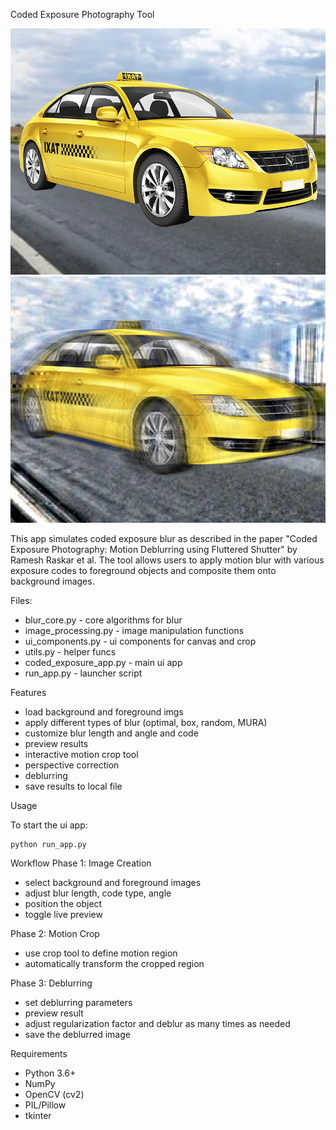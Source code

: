 Coded Exposure Photography Tool

![alt text](https://github.com/BenjaminGao99/Coded-Photography-Simulator/blob/main/output/aligned_reference_angle0.0.png?raw=true)
![alt text](https://github.com/BenjaminGao99/Coded-Photography-Simulator/blob/main/output/deblurred_angle0.0.png?raw=true)

This app simulates coded exposure blur as described in the paper "Coded Exposure Photography: Motion Deblurring using Fluttered Shutter" by Ramesh Raskar et al. The tool allows users to apply motion blur with various exposure codes to foreground objects and composite them onto background images.

Files:
- blur_core.py - core algorithms for blur
- image_processing.py - image manipulation functions 
- ui_components.py - ui components for canvas and crop
- utils.py - helper funcs
- coded_exposure_app.py - main ui app
- run_app.py - launcher script

Features
- load background and foreground imgs
- apply different types of blur (optimal, box, random, MURA)
- customize blur length and angle and code
- preview results
- interactive motion crop tool
- perspective correction
- deblurring
- save results to local file

Usage

To start the ui app:
```
python run_app.py
```

Workflow
Phase 1: Image Creation
- select background and foreground images
- adjust blur length, code type, angle
- position the object
- toggle live preview

Phase 2: Motion Crop
- use crop tool to define motion region
- automatically transform the cropped region

Phase 3: Deblurring
- set deblurring parameters
- preview result
- adjust regularization factor and deblur as many times as needed
- save the deblurred image

Requirements
- Python 3.6+
- NumPy
- OpenCV (cv2)
- PIL/Pillow
- tkinter 
